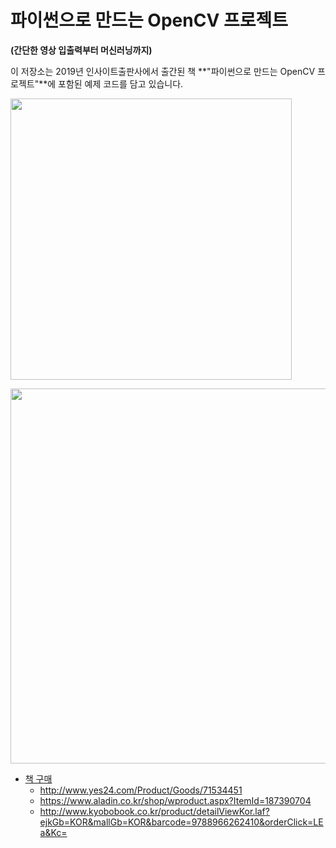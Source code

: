 # 파이썬으로 만드는 OpenCV 프로젝트 
**(간단한 영상 입출력부터 머신러닝까지)**

이 저장소는 2019년 인사이트출판사에서 출간된 책 **"파이썬으로 만드는 OpenCV 프로젝트"**에 포함된 예제 코드를 담고 있습니다. 

<img src="https://i.imgur.com/veTl4OH.png" width="450">

<a href="https://youtu.be/ZpJFEm1of-s" target="_blink"><img src="https://i.imgur.com/Wb82pDU.png" width="600">

* 책 구매
  * http://www.yes24.com/Product/Goods/71534451
  * https://www.aladin.co.kr/shop/wproduct.aspx?ItemId=187390704
  * http://www.kyobobook.co.kr/product/detailViewKor.laf?ejkGb=KOR&mallGb=KOR&barcode=9788966262410&orderClick=LEa&Kc=

